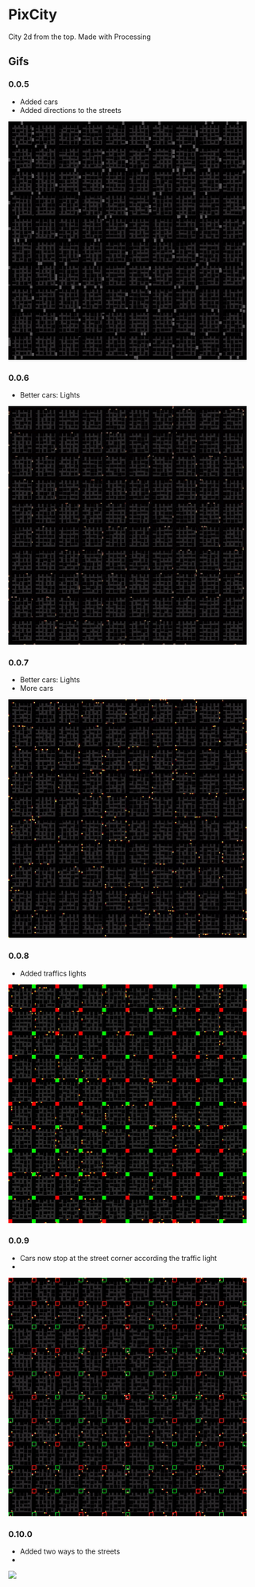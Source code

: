 # PixCity

City 2d from the top. Made with Processing

## Gifs

### 0.0.5

- Added cars
- Added directions to the streets

![](docs/0.0.5.gif)

### 0.0.6

- Better cars: Lights

![](docs/0.0.6.gif)

### 0.0.7

- Better cars: Lights
- More cars

![](docs/0.0.7.gif)

### 0.0.8

- Added traffics lights

![](docs/0.0.8.gif)

### 0.0.9

- Cars now stop at the street corner according the traffic light
- 

![](docs/0.0.9.gif)

### 0.10.0

- Added two ways to the streets
- 

![](docs/0.1.0.gif)



